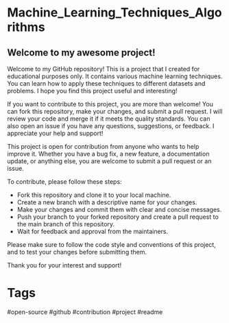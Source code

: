 # Machine_Learning_Techniques_Algorithms

## Welcome to my awesome project!
Welcome to my GitHub repository! This is a project that I created for educational purposes only. It contains various machine learning techniques. You can learn how to apply these techniques to different datasets and problems. I hope you find this project useful and interesting!

If you want to contribute to this project, you are more than welcome! You can fork this repository, make your changes, and submit a pull request. I will review your code and merge it if it meets the quality standards. You can also open an issue if you have any questions, suggestions, or feedback. I appreciate your help and support!

This project is open for contribution from anyone who wants to help improve it. Whether you have a bug fix, a new feature, a documentation update, or anything else, you are welcome to submit a pull request or an issue.

To contribute, please follow these steps:

- Fork this repository and clone it to your local machine.
- Create a new branch with a descriptive name for your changes.
- Make your changes and commit them with clear and concise messages.
- Push your branch to your forked repository and create a pull request to the main branch of this repository.
- Wait for feedback and approval from the maintainers.

Please make sure to follow the code style and conventions of this project, and to test your changes before submitting them.

Thank you for your interest and support!


# Tags
#open-source 
#github 
#contribution 
#project 
#readme 
